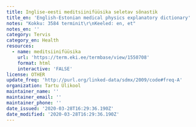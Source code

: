 ```yaml
---
title: Inglise-eesti meditsiinifüüsika seletav sõnastik
title_en: 'English-Estonian medical physics explanatory dictionary'
notes: "Kokku: 3584 terminit\r\nKeeled: en, et"
notes_en: ''
category: Tervis
category_en: Health
resources:
  - name: meditsiinifüüsika
    url: 'https://term.eki.ee/termbase/view/1550708'
    format: html
    interactive: 'FALSE'
license: OTHER
update_freq: 'http://purl.org/linked-data/sdmx/2009/code#freq-A'
organization: Tartu Ülikool
maintainer_name: ''
maintainer_email: ''
maintainer_phone: ''
date_issued: '2020-03-28T16:29:36.190Z'
date_modified: '2020-03-28T16:29:36.190Z'
---
```


